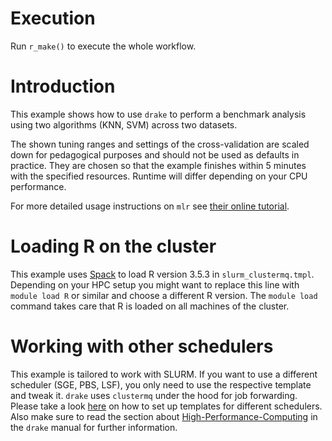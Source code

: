 # Execution

Run `r_make()` to execute the whole workflow.

# Introduction

This example shows how to use `drake` to perform a benchmark analysis using two algorithms (KNN, SVM) across two datasets.

The shown tuning ranges and settings of the cross-validation are scaled down for pedagogical purposes and should not be used as defaults in practice. 
They are chosen so that the example finishes within 5 minutes with the specified resources.
Runtime will differ depending on your CPU performance.

For more detailed usage instructions on `mlr` see [their online tutorial](https://mlr.mlr-org.com/).

# Loading R on the cluster

This example uses [Spack](spack.io) to load R version 3.5.3 in `slurm_clustermq.tmpl`.  
Depending on your HPC setup you might want to replace this line with `module load R` or similar and choose a different R version.
The `module load` command takes care that R is loaded on all machines of the cluster.

# Working with other schedulers

This example is tailored to work with SLURM.
If you want to use a different scheduler (SGE, PBS, LSF), you only need to use the respective template and tweak it.
`drake` uses `clustermq` under the hood for job forwarding.
Please take a look [here](https://github.com/mschubert/clustermq/wiki/Configuration#setting-up-the-scheduler) on how to set up templates for different schedulers.
Also make sure to read the section about [High-Performance-Computing](https://ropenscilabs.github.io/drake-manual/hpc.html) in the `drake` manual for further information.